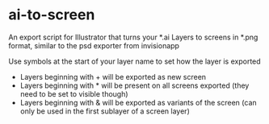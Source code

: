 # ai-to-screen
An export script for Illustrator that turns your *.ai Layers to screens in *.png format, 
similar to the psd exporter from invisionapp 

Use symbols at the start of your layer name to set how the layer is exported
* Layers beginning with + will be exported as new screen
* Layers beginning with * will be present on all screens exported (they need to be set to visible though)
* Layers beginning with & will be exported as variants of the screen (can only be used in the first sublayer of a screen layer)
